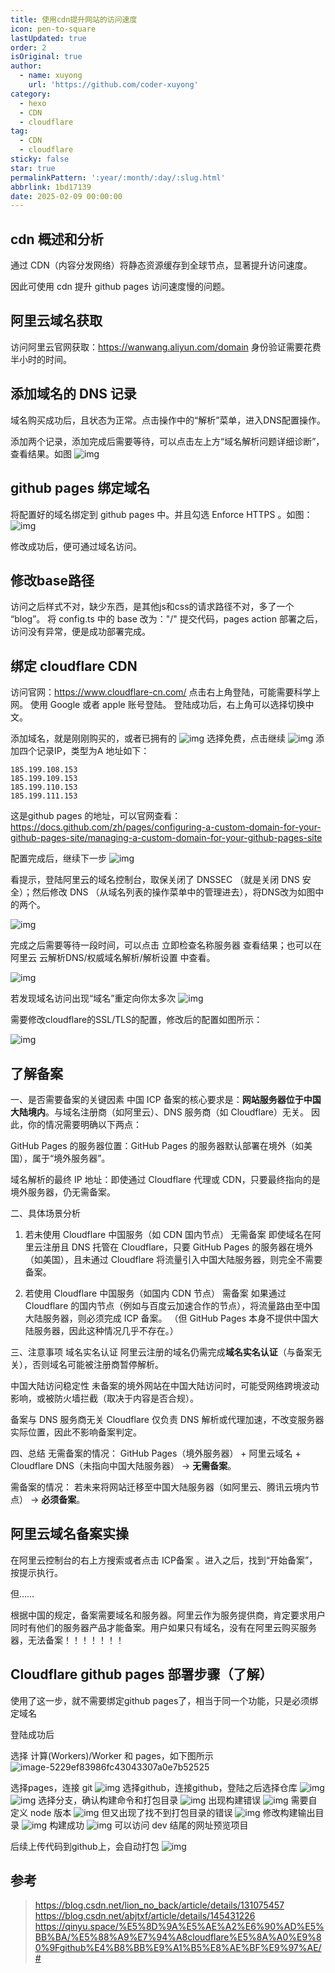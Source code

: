 ```yaml
---
title: 使用cdn提升网站的访问速度
icon: pen-to-square
lastUpdated: true
order: 2
isOriginal: true
author:
  - name: xuyong
    url: 'https://github.com/coder-xuyong'
category:
  - hexo
  - CDN
  - cloudflare
tag:
  - CDN
  - cloudflare
sticky: false
star: true
permalinkPattern: ':year/:month/:day/:slug.html'
abbrlink: 1bd17139
date: 2025-02-09 00:00:00
---
```



## cdn 概述和分析
通过 CDN（内容分发网络）将静态资源缓存到全球节点，显著提升访问速度。

因此可使用 cdn  提升 github pages 访问速度慢的问题。



## 阿里云域名获取

访问阿里云官网获取：https://wanwang.aliyun.com/domain
身份验证需要花费半小时的时间。

## 添加域名的 DNS 记录

域名购买成功后，且状态为正常。点击操作中的“解析”菜单，进入DNS配置操作。

添加两个记录，添加完成后需要等待，可以点击左上方“域名解析问题详细诊断”，查看结果。如图
![img](img/a85856253a437b9851e7c8d78f78eb7.png)


## github pages 绑定域名
将配置好的域名绑定到 github pages 中。并且勾选 Enforce HTTPS  。如图：
![img](img/c492de46d7bd458cb1b67012102b7d0.png)

修改成功后，便可通过域名访问。
## 修改base路径

访问之后样式不对，缺少东西，是其他js和css的请求路径不对，多了一个 “blog”。
将 config.ts 中的 base 改为："/"
提交代码，pages action 部署之后，访问没有异常，便是成功部署完成。

## 绑定 cloudflare CDN
访问官网：https://www.cloudflare-cn.com/
点击右上角登陆，可能需要科学上网。
使用 Google 或者 apple 账号登陆。
登陆成功后，右上角可以选择切换中文。

添加域名，就是刚刚购买的，或者已拥有的
![img](img/6f48e9c9d061a6304c0a8081eb27a18.png)
选择免费，点击继续
![img](img/e74ba714d82493870278c2d16ba22d2.png)
添加四个记录IP，类型为A 地址如下：
```shell
185.199.108.153
185.199.109.153
185.199.110.153
185.199.111.153
```
这是github pages 的地址，可以官网查看：https://docs.github.com/zh/pages/configuring-a-custom-domain-for-your-github-pages-site/managing-a-custom-domain-for-your-github-pages-site

配置完成后，继续下一步
![img](img/cb52fe26c23ca4e2cb2395064d2151e.png)

看提示，登陆阿里云的域名控制台，取保关闭了 DNSSEC （就是关闭 DNS 安全）；然后修改 DNS （从域名列表的操作菜单中的管理进去），将DNS改为如图中的两个。

![img](img/010bbd56e189c56e4d3880fee4d2726.png)


完成之后需要等待一段时间，可以点击 立即检查名称服务器 查看结果；也可以在阿里云 云解析DNS/权威域名解析/解析设置 中查看。

![img](img/f96332e8fa3e578db15656c7f00294d.png)

若发现域名访问出现“域名”重定向你太多次
![img](img/e4cc7cbfe123f3f5440bd06c6a89d6a.png)

需要修改cloudflare的SSL/TLS的配置，修改后的配置如图所示：

![img](img/8ed96757cf992abd5da4bb8e33998eb.png)


## 了解备案

一、是否需要备案的关键因素
中国 ICP 备案的核心要求是：**网站服务器位于中国大陆境内**。与域名注册商（如阿里云）、DNS 服务商（如 Cloudflare）无关。
因此，你的情况需要明确以下两点：

GitHub Pages 的服务器位置：GitHub Pages 的服务器默认部署在境外（如美国），属于“境外服务器”。

域名解析的最终 IP 地址：即使通过 Cloudflare 代理或 CDN，只要最终指向的是境外服务器，仍无需备案。

二、具体场景分析
1. 若未使用 Cloudflare 中国服务（如 CDN 国内节点）
无需备案
即使域名在阿里云注册且 DNS 托管在 Cloudflare，只要 GitHub Pages 的服务器在境外（如美国），且未通过 Cloudflare 将流量引入中国大陆服务器，则完全不需要备案。

2. 若使用 Cloudflare 中国服务（如国内 CDN 节点）
需备案
如果通过 Cloudflare 的国内节点（例如与百度云加速合作的节点），将流量路由至中国大陆服务器，则必须完成 ICP 备案。
（但 GitHub Pages 本身不提供中国大陆服务器，因此这种情况几乎不存在。）

三、注意事项
域名实名认证
阿里云注册的域名仍需完成**域名实名认证**（与备案无关），否则域名可能被注册商暂停解析。

中国大陆访问稳定性
未备案的境外网站在中国大陆访问时，可能受网络跨境波动影响，或被防火墙拦截（取决于内容是否合规）。

备案与 DNS 服务商无关
Cloudflare 仅负责 DNS 解析或代理加速，不改变服务器实际位置，因此不影响备案判定。

四、总结
无需备案的情况：
GitHub Pages（境外服务器） + 阿里云域名 + Cloudflare DNS（未指向中国大陆服务器） → **无需备案**。

需备案的情况：
若未来将网站迁移至中国大陆服务器（如阿里云、腾讯云境内节点） → **必须备案**。

## 阿里云域名备案实操

在阿里云控制台的右上方搜索或者点击 ICP备案 。进入之后，找到“开始备案”，按提示执行。

但……

根据中国的规定，备案需要域名和服务器。阿里云作为服务提供商，肯定要求用户同时有他们的服务器产品才能备案。用户如果只有域名，没有在阿里云购买服务器，无法备案！！！！！！！

## Cloudflare github pages 部署步骤（了解）

使用了这一步，就不需要绑定github pages了，相当于同一个功能，只是必须绑定域名

登陆成功后

选择 计算(Workers)/Worker 和 pages，如下图所示
 ![image-5229ef83986fc43043307a0e7b52525](img/5229ef83986fc43043307a0e7b52525.png)

选择pages，连接 git 
  ![img](img/c47258a386cf69a13adece1710ec1a6.png)
选择github，连接github，登陆之后选择仓库
![img](img/c34d88889af349e21dd7f7aa3a0fb6d.png)
![img](img/d83b03703e8bc667074818f124fbb9c.png)
选择分支，确认构建命令和打包目录
![img](img/461a4950431295849026a07118d1f92.png)
出现构建错误
![img](img/9fc5ae43d8bf91521079a0446637177.png)
需要自定义 node 版本
![img](img/8e80e4b4f8541529ca57ff98f8f9afc.png)
但又出现了找不到打包目录的错误
![img](img/445e12f1cf48c98cbf42d7cd5384b72.png)
修改构建输出目录
![img](img/6c5121d73827eaff642de51c0dda12f.png)
构建成功
![img](img/8767524bf30a81a54cf5e35b60f8417.png)
可以访问 dev 结尾的网址预览项目

后续上传代码到github上，会自动打包
![img](img/b9e627a8fbdd6374f65202550884cbf.png)

## 参考
> https://blog.csdn.net/lion_no_back/article/details/131075457
> https://blog.csdn.net/abjtxf/article/details/145431226
> https://qinyu.space/%E5%8D%9A%E5%AE%A2%E6%90%AD%E5%BB%BA/%E5%88%A9%E7%94%A8cloudflare%E5%8A%A0%E9%80%9Fgithub%E4%B8%BB%E9%A1%B5%E8%AE%BF%E9%97%AE/#